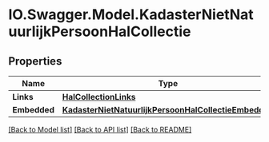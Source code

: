 # IO.Swagger.Model.KadasterNietNatuurlijkPersoonHalCollectie
## Properties

Name | Type | Description | Notes
------------ | ------------- | ------------- | -------------
**Links** | [**HalCollectionLinks**](HalCollectionLinks.md) |  | [optional] 
**Embedded** | [**KadasterNietNatuurlijkPersoonHalCollectieEmbedded**](KadasterNietNatuurlijkPersoonHalCollectieEmbedded.md) |  | [optional] 

[[Back to Model list]](../README.md#documentation-for-models) [[Back to API list]](../README.md#documentation-for-api-endpoints) [[Back to README]](../README.md)

